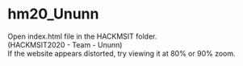 # hm20_Ununn
Open index.html file in the HACKMSIT folder.  
(HACKMSIT2020 - Team - Ununn)  
If the website appears distorted, try viewing it at 80% or 90% zoom.  
